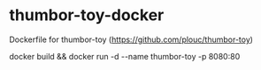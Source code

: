 # thumbor-toy-docker
Dockerfile for thumbor-toy (https://github.com/plouc/thumbor-toy)

docker build && docker run -d --name thumbor-toy -p 8080:80
